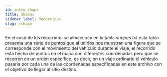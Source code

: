 ```yaml
---
id: intro_shape
title: Shapes
sidebar_label: Recorridos
slug: /shape
---
```


En el caso de los recorridos se almacenan en la tabla _shapes.txt_ esta tabla presenta una serie de puntos que al unirlos nos muestran una figura que se corresponde con el movimiento del vehículo durante el viaje, el recorrido está hecho de puntos en el mapa con diferentes coordenadas pero que se recorren en un orden específico, es decir, en un viaje ordinario el vehículo pasaría por cada una de las coordenadas especificadas en este archivo con el objetivo de llegar al sitio destino. 
